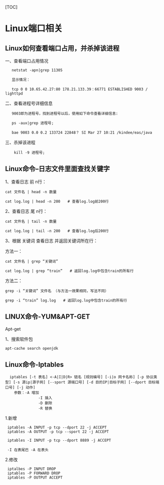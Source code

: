 [TOC]

# Linux端口相关

## Linux如何查看端口占用，并杀掉该进程

一、查看端口占用情况

```shell
   netstat -apn|grep 11305

   显示情况：

   tcp 0 0 10.65.42.27:80 178.21.133.39：66771 ESTABLISHED 9003 / lighttpd
```

二、查看进程号详细信息

```shell
   9003即为进程号，找到进程号以后，使用如下命令查看详细信息:

   ps -aux|grep 进程号;

   bae 9003 0.0 0.2 133724 22848？ SI Mar 27 10:21 /kindee/eas/java
```

三、杀掉该进程

```shell
    kill -9 进程号;
```
## Linux命令–日志文件里面查找关键字

1、查看日志 前 n行：

```shell
cat 文件名 | head -n 数量

cat log.log | head -n 200　　# 查看log.log前200行
```

2、查看日志 尾 n行：

```shell
cat 文件名 | tail -n 数量

cat log.log | tail -n 200　　# 查看log.log后200行
```

3、根据 关键词 查看日志 并返回关键词所在行：

方法一：

```shell
cat 文件名 | grep “关键词”

cat log.log | grep “train”　　# 返回log.log中包含train的所有行
```

方法二：

```shell
grep -i “关键词” 文件名 （与方法一效果相同，写法不同）

grep -i “train” log.log　　# 返回log.log中包含train的所有行
```

## LINUX命令-YUM&APT-GET

Apt-get

1、搜索软件包

```shell
apt-cache search openjdk
```

## Linux命令-Iptables

```
  iptables [-t 表名] <-A|I|D|R> 链名 [规则编号] [-i|o 网卡名称] [-p 协议类型] [-s 源ip|源子网] [--sport 源端口号] [-d 目的IP|目标子网] [--dport 目标端口号] [-j 动作]
    参数：-A 增加
               -I 插入
               -D 删除
               -R 替换
```

1.新增

```shell
 iptables -A INPUT -p tcp --dport 22 -j ACCEPT
 iptables -A OUTPUT -p tcp --sport 22 -j ACCEPT
  
 iptables -I INPUT -p tcp --dport 8889 -j ACCEPT
 
 -I 在表尾巴 -A 在表头
```

2.修改

```
 iptalbes -P INPUT DROP
 iptables -P FORWARD DROP
 iptables -P OUTPUT ACCEPT
```

